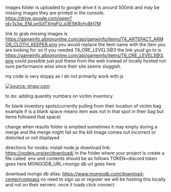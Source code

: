 images folder is uploaded to google drive it is around 500mb and may be missing images they are printed in the console.
https://drive.google.com/open?id=1s3w_ENLonSdTXrlgFU_q3E5KRchvBH7M


link to grab missing images is 
https://gameinfo.albiononline.com/api/gameinfo/items/T4_ARTEFACT_ARMOR_CLOTH_KEEPER.png
you would replace the item name with the item you are looking for. so if you needed T6_ORE_LEVEL3@3
the link youd go to is https://gameinfo.albiononline.com/api/gameinfo/items/T6_ORE_LEVEL3@3.png
could possible just pull these from the web instead of locally hosted not sure performance wise since their site seems sluggish.

my code is very sloppy as I do not primarily work with js



<a href="https://imgur.com/l29a7jB"><img src="https://i.imgur.com/l29a7jBh.png" title="source: imgur.com" /></a>


to do:
adding quantity numbers on victim inventory

fix blank inventory spots(currently pulling from their location of victim bag example if is a blank space means item was not in that spot in their bag but items followed that space)

change when results folder is emptied sometimes it may empty during a merge and the merge might fail so the kill image comes out incorrect or distorted or not displayed

directions for noobs:
install node.js download link: https://nodejs.org/en/download/
in the folder where your project is create a file called .env and contents should be as follows
TOKEN=discord token goes here
MONGODB_URL=mongo db url goes here

download mongo db atlas: https://www.mongodb.com/download-center/compass
no need to sign up or register we will be hosting this locally and not on their servers.
once it loads click connect

